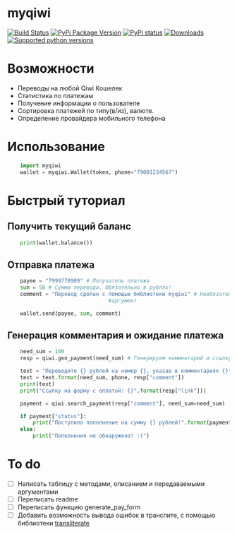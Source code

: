 # myqiwi

[![Build Status](https://travis-ci.org/daveusa31/myqiwi.svg?branch=master)](https://travis-ci.org/daveusa31/myqiwi)
[![PyPi Package Version](https://img.shields.io/pypi/v/myqiwi.svg?style=flat-square)](https://pypi.python.org/pypi/myqiwi)
[![PyPi status](https://img.shields.io/pypi/status/myqiwi.svg?style=flat-square)](https://pypi.python.org/pypi/myqiwi)
[![Downloads](https://pepy.tech/badge/myqiwi)](https://pepy.tech/project/myqiwi)
[![Supported python versions](https://img.shields.io/pypi/pyversions/myqiwi.svg?style=flat-square)](https://pypi.python.org/pypi/myqiwi)


Возможности
======
* Переводы на любой Qiwi Кошелек
* Статистика по платежам
* Получение информации о пользователе
* Сортировка платежей по типу(в/из), валюте.
* Определение провайдера мобильного телефона


Использование
======
```python
    import myqiwi
    wallet = myqiwi.Wallet(token, phone="79001234567")
```

Быстрый туториал
======

Получить текущий баланс
----------------
```python
    print(wallet.balance())
```

Отправка платежа
----------------
```python
	payee = "7999778909" # Получатель платежа
	sum = 50 # Сумма перевода. Обязательно в рублях!
	comment = "Перевод сделан с помощью библиотеки myqiwi" # Необязательный
								#аргумент

    wallet.send(payee, sum, comment)
```

Генерация комментария и ожидание платежа
----------------
```python
	need_sum = 100
	resp = qiwi.gen_payment(need_sum) # Генерируем комментарий и ссылку к платежу

	text = "Переведите {} рублей на номер {}, указав в комментариях {}"
	text = text.format(need_sum, phone, resp["comment"])
	print(text)
	print("Ссылку на форму с оплатой: {}".format(resp["link"]))

	payment = qiwi.search_payment(resp["comment"], need_sum=need_sum)

	if payment["status"]:
		print("Поступило пополнение на сумму {} рублей!".format(payment["sum"]))
	else:
		print("Пополнения не обнаружено! :(")
```


# To do
- [ ] Написать таблицу с методами, описанием и передаваемыми аргументами
- [ ] Переписать readme
- [ ] Переписать функцию generate_pay_form
- [ ] Добавить возможность вывода ошибок в транслите, с помощью библиотеки [transliterate](https://github.com/barseghyanartur/transliterate)